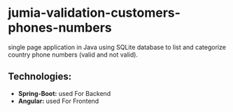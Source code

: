 # jumia-validation-customers-phones-numbers
single page application in Java using SQLite database to list and categorize country phone numbers (valid and not valid).

## Technologies: 
- **Spring-Boot:** used For Backend
- **Angular:** used For Frontend
